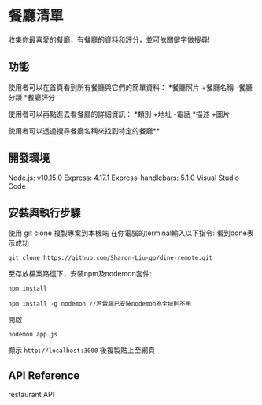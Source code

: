 # 餐廳清單
收集你最喜愛的餐廳，有餐廳的資料和評分，並可依關鍵字做搜尋!

## 功能
使用者可以在首頁看到所有餐廳與它們的簡單資料：
*餐廳照片
+餐廳名稱
-餐廳分類
*餐廳評分

使用者可以再點進去看餐廳的詳細資訊：
*類別
+地址
-電話
*描述
+圖片

使用者可以透過搜尋餐廳名稱來找到特定的餐廳**


## 開發環境
Node.js: v10.15.0
Express: 4.17.1
Express-handlebars: 5.1.0
Visual Studio Code

## 安裝與執行步驟
使用 git clone 複製專案到本機端
在你電腦的terminal輸入以下指令: 看到done表示成功

```
git clone https://github.com/Sharon-Liu-go/dine-remote.git
```

至存放檔案路徑下，安裝npm及nodemon套件:
```
npm install
```
```
npm install -g nodemon //若電腦已安裝nodemon為全域則不用
```

開啟 
```
nodemon app.js
```
顯示 `http://localhost:3000` 後複製貼上至網頁

## API Reference
restaurant API

















